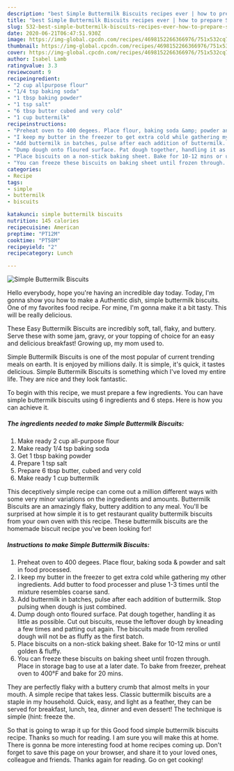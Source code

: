 ```yaml
---
description: "best Simple Buttermilk Biscuits recipes ever | how to prepare Simple Buttermilk Biscuits"
title: "best Simple Buttermilk Biscuits recipes ever | how to prepare Simple Buttermilk Biscuits"
slug: 532-best-simple-buttermilk-biscuits-recipes-ever-how-to-prepare-simple-buttermilk-biscuits
date: 2020-06-21T06:47:51.930Z
image: https://img-global.cpcdn.com/recipes/4698152266366976/751x532cq70/simple-buttermilk-biscuits-recipe-main-photo.jpg
thumbnail: https://img-global.cpcdn.com/recipes/4698152266366976/751x532cq70/simple-buttermilk-biscuits-recipe-main-photo.jpg
cover: https://img-global.cpcdn.com/recipes/4698152266366976/751x532cq70/simple-buttermilk-biscuits-recipe-main-photo.jpg
author: Isabel Lamb
ratingvalue: 3.3
reviewcount: 9
recipeingredient:
- "2 cup allpurpose flour"
- "1/4 tsp baking soda"
- "1 tbsp baking powder"
- "1 tsp salt"
- "6 tbsp butter cubed and very cold"
- "1 cup buttermilk"
recipeinstructions:
- "Preheat oven to 400 degees. Place flour, baking soda &amp; powder and salt in food processed."
- "I keep my butter in the freezer to get extra cold while gathering my other ingredients. Add butter to food processer and pluse 1-3 times until the mixture resembles coarse sand."
- "Add buttermilk in batches, pulse after each addition of buttermilk. Stop pulsing when dough is just combined."
- "Dump dough onto floured surface. Pat dough together, handling it as little as possible. Cut out biscuits, reuse the leftover dough by kneading a few times and patting out again. The biscuits made from rerolled dough will not be as fluffy as the first batch."
- "Place biscuits on a non-stick baking sheet. Bake for 10-12 mins or until golden &amp; fluffy."
- "You can freeze these biscuits on baking sheet until frozen through. Place in storage bag to use at a later date. To bake from freezer, preheat oven to 400°F and bake for 20 mins."
categories:
- Recipe
tags:
- simple
- buttermilk
- biscuits

katakunci: simple buttermilk biscuits 
nutrition: 145 calories
recipecuisine: American
preptime: "PT12M"
cooktime: "PT58M"
recipeyield: "2"
recipecategory: Lunch

---
```



![Simple Buttermilk Biscuits](https://img-global.cpcdn.com/recipes/4698152266366976/751x532cq70/simple-buttermilk-biscuits-recipe-main-photo.jpg)

Hello everybody, hope you're having an incredible day today. Today, I'm gonna show you how to make a Authentic dish, simple buttermilk biscuits. One of my favorites food recipe. For mine, I'm gonna make it a bit tasty. This will be really delicious.

These Easy Buttermilk Biscuits are incredibly soft, tall, flaky, and buttery. Serve these with some jam, gravy, or your topping of choice for an easy and delicious breakfast! Growing up, my mom used to.

Simple Buttermilk Biscuits is one of the most popular of current trending meals on earth. It is enjoyed by millions daily. It is simple, it's quick, it tastes delicious. Simple Buttermilk Biscuits is something which I've loved my entire life. They are nice and they look fantastic.


To begin with this recipe, we must prepare a few ingredients. You can have simple buttermilk biscuits using 6 ingredients and 6 steps. Here is how you can achieve it.

<!--inarticleads1-->

##### The ingredients needed to make Simple Buttermilk Biscuits:

1. Make ready 2 cup all-purpose flour
1. Make ready 1/4 tsp baking soda
1. Get 1 tbsp baking powder
1. Prepare 1 tsp salt
1. Prepare 6 tbsp butter, cubed and very cold
1. Make ready 1 cup buttermilk


This deceptively simple recipe can come out a million different ways with some very minor variations on the ingredients and amounts. Buttermilk Biscuits are an amazingly flaky, buttery addition to any meal. You&#39;ll be surprised at how simple it is to get restaurant quality buttermilk biscuits from your own oven with this recipe. These buttermilk biscuits are the homemade biscuit recipe you&#39;ve been looking for! 

<!--inarticleads2-->

##### Instructions to make Simple Buttermilk Biscuits:

1. Preheat oven to 400 degees. Place flour, baking soda &amp; powder and salt in food processed.
1. I keep my butter in the freezer to get extra cold while gathering my other ingredients. Add butter to food processer and pluse 1-3 times until the mixture resembles coarse sand.
1. Add buttermilk in batches, pulse after each addition of buttermilk. Stop pulsing when dough is just combined.
1. Dump dough onto floured surface. Pat dough together, handling it as little as possible. Cut out biscuits, reuse the leftover dough by kneading a few times and patting out again. The biscuits made from rerolled dough will not be as fluffy as the first batch.
1. Place biscuits on a non-stick baking sheet. Bake for 10-12 mins or until golden &amp; fluffy.
1. You can freeze these biscuits on baking sheet until frozen through. Place in storage bag to use at a later date. To bake from freezer, preheat oven to 400°F and bake for 20 mins.


They are perfectly flaky with a buttery crumb that almost melts in your mouth. A simple recipe that takes less. Classic buttermilk biscuits are a staple in my household. Quick, easy, and light as a feather, they can be served for breakfast, lunch, tea, dinner and even dessert! The technique is simple (hint: freeze the. 

So that is going to wrap it up for this Good food simple buttermilk biscuits recipe. Thanks so much for reading. I am sure you will make this at home. There is gonna be more interesting food at home recipes coming up. Don't forget to save this page on your browser, and share it to your loved ones, colleague and friends. Thanks again for reading. Go on get cooking!
